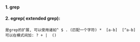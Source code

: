 #### 1. grep

#### 2. egrep( extended grep):

~~~properties
是grep的扩展, 可以使用诸如^ $ . (匹配一个字符) *  [a-b]  [^a-b]
可以在模式间加: ? + |  ()
~~~

